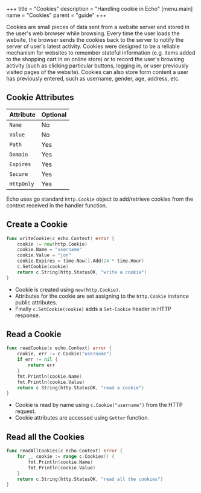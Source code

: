 +++
title = "Cookies"
description = "Handling cookie in Echo"
[menu.main]
  name = "Cookies"
  parent = "guide"
+++

Cookies are small pieces of data sent from a website server and stored in the user's web
browser while browsing. Every time the user loads the website, the browser
sends the cookies back to the server to notify the server of user's latest activity.
Cookies were designed to be a reliable mechanism for websites to remember stateful
information (e.g. items added to the shopping cart in an online store) or to
record the user's browsing activity (such as clicking particular buttons, logging
in, or user previously visited pages of the website). Cookies can also store form content a user has previously entered, such as username, gender, age, address, etc.

## Cookie Attributes

Attribute | Optional
:--- | :---
`Name` | No
`Value` | No
`Path` | Yes
`Domain` | Yes
`Expires` | Yes
`Secure` | Yes
`HttpOnly` | Yes

Echo uses go standard `http.Cookie` object to add/retrieve cookies from the context received in the handler function.

## Create a Cookie

```go
func writeCookie(c echo.Context) error {
	cookie := new(http.Cookie)
	cookie.Name = "username"
	cookie.Value = "jon"
	cookie.Expires = time.Now().Add(24 * time.Hour)
	c.SetCookie(cookie)
	return c.String(http.StatusOK, "write a cookie")
}
```

- Cookie is created using `new(http.Cookie)`.
- Attributes for the cookie are set assigning to the `http.Cookie` instance public attributes.  
- Finally `c.SetCookie(cookie)` adds a `Set-Cookie` header in HTTP response.

## Read a Cookie

```go
func readCookie(c echo.Context) error {
	cookie, err := c.Cookie("username")
	if err != nil {
		return err
	}
	fmt.Println(cookie.Name)
	fmt.Println(cookie.Value)
	return c.String(http.StatusOK, "read a cookie")
}
```

- Cookie is read by name using `c.Cookie("username")` from the HTTP request.
- Cookie attributes are accessed using `Getter` function.

## Read all the Cookies

```go
func readAllCookies(c echo.Context) error {
	for _, cookie := range c.Cookies() {
		fmt.Println(cookie.Name)
		fmt.Println(cookie.Value)
	}
	return c.String(http.StatusOK, "read all the cookies")
}
```
